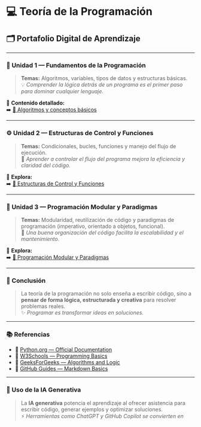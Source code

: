 # 💻 Teoría de la Programación

## 🗂️ Portafolio Digital de Aprendizaje

---

### 🧩 Unidad 1 — Fundamentos de la Programación
> **Temas:** Algoritmos, variables, tipos de datos y estructuras básicas.  
> 💡 *Comprender la lógica detrás de un programa es el primer paso para dominar cualquier lenguaje.*

📘 **Contenido detallado:**  
➡️ [📄 Algoritmos y conceptos básicos](./Unidad%201.md)

---

### ⚙️ Unidad 2 — Estructuras de Control y Funciones
> **Temas:** Condicionales, bucles, funciones y manejo del flujo de ejecución.  
> 🧠 *Aprender a controlar el flujo del programa mejora la eficiencia y claridad del código.*

📘 **Explora:**  
➡️ [📄 Estructuras de Control y Funciones](./Unidad%202.md)

---

### 🧱 Unidad 3 — Programación Modular y Paradigmas
> **Temas:** Modularidad, reutilización de código y paradigmas de programación (imperativo, orientado a objetos, funcional).  
> 🚀 *Una buena organización del código facilita la escalabilidad y el mantenimiento.*

📘 **Explora:**  
➡️ [📄 Programación Modular y Paradigmas](./Unidad%203.md)

---

### 🧭 Conclusión
> La teoría de la programación no solo enseña a escribir código, sino a **pensar de forma lógica, estructurada y creativa** para resolver problemas reales.  
> ✨ *Programar es transformar ideas en soluciones.*

---

### 📚 Referencias
- 📘 [Python.org — Official Documentation](https://docs.python.org/3/)
- 💾 [W3Schools — Programming Basics](https://www.w3schools.com/)
- 🧠 [GeeksForGeeks — Algorithms and Logic](https://www.geeksforgeeks.org/)
- 🔗 [GitHub Guides — Markdown Basics](https://guides.github.com/features/mastering-markdown/)

---

### 🤖 Uso de la IA Generativa
> La **IA generativa** potencia el aprendizaje al ofrecer asistencia para escribir código, generar ejemplos y optimizar soluciones.  
> ⚡ *Herramientas como ChatGPT y GitHub Copilot se convierten en*
